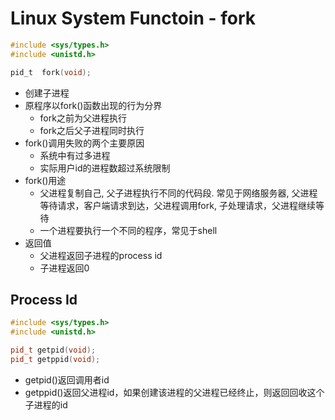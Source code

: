 # Linux System Functoin - fork

```c
#include <sys/types.h>
#include <unistd.h>

pid_t  fork(void);
```

- 创建子进程
- 原程序以fork()函数出现的行为分界
  - fork之前为父进程执行
  - fork之后父子进程同时执行
- fork()调用失败的两个主要原因
  - 系统中有过多进程
  - 实际用户id的进程数超过系统限制
- fork()用途
  - 父进程复制自己, 父子进程执行不同的代码段. 常见于网络服务器, 父进程等待请求，客户端请求到达，父进程调用fork, 子处理请求，父进程继续等待 
  - 一个进程要执行一个不同的程序，常见于shell
- 返回值
  - 父进程返回子进程的process id
  - 子进程返回0

## Process Id

```c++
#include <sys/types.h>
#include <unistd.h>

pid_t getpid(void);
pid_t getppid(void);
```

- getpid()返回调用者id
- getppid()返回父进程id，如果创建该进程的父进程已经终止，则返回回收这个子进程的id